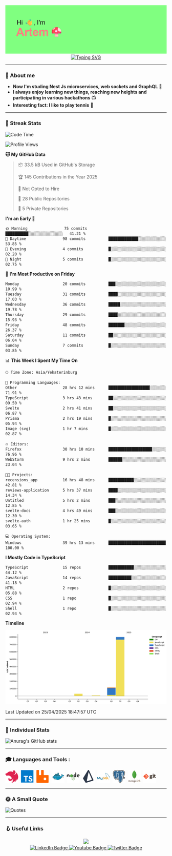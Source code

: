 <div id="header" align="center">
  <img src="https://github.com/CurlyBattery/CurlyBattery/blob/master/header.png?raw=true" alt="альтернативный текст">
  <a href="https://git.io/typing-svg"><img src="https://readme-typing-svg.demolab.com?font=Fira+Code&pause=1000&color=2BF777&width=435&lines=I've+been+doing+backend+programming+;on+Nest+JS+for+13+months+now" alt="Typing SVG" /></a>
</div>

---

### :otter: About me 
- __Now I'm studing Nest Js microservices, web sockets and GraphQL__ 🧩
- __I always enjoy learning new things, reaching new heights and participating in various hackathons__ 📺
- __Interesting fact: I like to play tennis__ 🏓

---

### :monorail: Streak Stats 

<!--START_SECTION:waka-->
![Code Time](http://img.shields.io/badge/Code%20Time-715%20hrs%2025%20mins-blue)

![Profile Views](http://img.shields.io/badge/Profile%20Views-0-blue)

**🐱 My GitHub Data** 

> 📦 33.5 kB Used in GitHub's Storage 
 > 
> 🏆 145 Contributions in the Year 2025
 > 
> 🚫 Not Opted to Hire
 > 
> 📜 28 Public Repositories 
 > 
> 🔑 5 Private Repositories 
 > 
**I'm an Early 🐤** 

```text
🌞 Morning                75 commits          ██████████░░░░░░░░░░░░░░░   41.21 % 
🌆 Daytime                98 commits          █████████████░░░░░░░░░░░░   53.85 % 
🌃 Evening                4 commits           █░░░░░░░░░░░░░░░░░░░░░░░░   02.20 % 
🌙 Night                  5 commits           █░░░░░░░░░░░░░░░░░░░░░░░░   02.75 % 
```
📅 **I'm Most Productive on Friday** 

```text
Monday                   20 commits          ███░░░░░░░░░░░░░░░░░░░░░░   10.99 % 
Tuesday                  31 commits          ████░░░░░░░░░░░░░░░░░░░░░   17.03 % 
Wednesday                36 commits          █████░░░░░░░░░░░░░░░░░░░░   19.78 % 
Thursday                 29 commits          ████░░░░░░░░░░░░░░░░░░░░░   15.93 % 
Friday                   48 commits          ███████░░░░░░░░░░░░░░░░░░   26.37 % 
Saturday                 11 commits          ██░░░░░░░░░░░░░░░░░░░░░░░   06.04 % 
Sunday                   7 commits           █░░░░░░░░░░░░░░░░░░░░░░░░   03.85 % 
```


📊 **This Week I Spent My Time On** 

```text
🕑︎ Time Zone: Asia/Yekaterinburg

💬 Programming Languages: 
Other                    28 hrs 12 mins      ██████████████████░░░░░░░   71.91 % 
TypeScript               3 hrs 43 mins       ██░░░░░░░░░░░░░░░░░░░░░░░   09.50 % 
Svelte                   2 hrs 41 mins       ██░░░░░░░░░░░░░░░░░░░░░░░   06.87 % 
Prisma                   2 hrs 19 mins       █░░░░░░░░░░░░░░░░░░░░░░░░   05.94 % 
Image (svg)              1 hr 7 mins         █░░░░░░░░░░░░░░░░░░░░░░░░   02.87 % 

🔥 Editors: 
Firefox                  30 hrs 10 mins      ███████████████████░░░░░░   76.96 % 
WebStorm                 9 hrs 2 mins        ██████░░░░░░░░░░░░░░░░░░░   23.04 % 

🐱‍💻 Projects: 
recensions_app           16 hrs 48 mins      ███████████░░░░░░░░░░░░░░   42.81 % 
reviews-application      5 hrs 37 mins       ████░░░░░░░░░░░░░░░░░░░░░   14.34 % 
Untitled                 5 hrs 2 mins        ███░░░░░░░░░░░░░░░░░░░░░░   12.85 % 
svelte-docs              4 hrs 49 mins       ███░░░░░░░░░░░░░░░░░░░░░░   12.30 % 
svelte-auth              1 hr 25 mins        █░░░░░░░░░░░░░░░░░░░░░░░░   03.65 % 

💻 Operating System: 
Windows                  39 hrs 13 mins      █████████████████████████   100.00 % 
```

**I Mostly Code in TypeScript** 

```text
TypeScript               15 repos            ███████████░░░░░░░░░░░░░░   44.12 % 
JavaScript               14 repos            ██████████░░░░░░░░░░░░░░░   41.18 % 
HTML                     2 repos             █░░░░░░░░░░░░░░░░░░░░░░░░   05.88 % 
CSS                      1 repo              █░░░░░░░░░░░░░░░░░░░░░░░░   02.94 % 
Shell                    1 repo              █░░░░░░░░░░░░░░░░░░░░░░░░   02.94 % 
```



**Timeline**

![Lines of Code chart](https://raw.githubusercontent.com/CurlyBattery/CurlyBattery/master/assets/bar_graph.png)


 Last Updated on 25/04/2025 18:47:57 UTC
<!--END_SECTION:waka-->

---

### :slot_machine: Individual Stats 
![Anurag's GitHub stats](https://github-readme-stats.vercel.app/api?username=CurlyBattery&hide=contribs,prs&theme=dracula)

---

### :mortar_board: Languages and Tools :
<div>
  <img src="https://github.com/devicons/devicon/blob/master/icons/nestjs/nestjs-original.svg" title="Nest" alt="Nest" width="40" height="40"/>&nbsp;
  <img src="https://github.com/devicons/devicon/blob/master/icons/typescript/typescript-plain.svg" title="TypeScript" alt="TypeScript" width="40" height="40"/>&nbsp;
  <img src="https://github.com/devicons/devicon/blob/master/icons/rabbitmq/rabbitmq-original.svg" title="Rabbit" alt="RabbitMQ" width="40" height="40"/>&nbsp;
  <img src="https://github.com/devicons/devicon/blob/master/icons/docker/docker-original.svg" title="Docker" alt="Docker" width="40" height="40"/>&nbsp;
  <img src="https://github.com/devicons/devicon/blob/master/icons/nodejs/nodejs-original-wordmark.svg" title="NodeJS" alt="NodeJS" width="40" height="40"/>&nbsp;
  <img src="https://github.com/devicons/devicon/blob/master/icons/prisma/prisma-original.svg" title="Prisma"  alt="Prisma" width="40" height="40"/>&nbsp;
  <img src="https://github.com/devicons/devicon/blob/master/icons/mysql/mysql-original-wordmark.svg" title="MySQL"  alt="MySQL" width="40" height="40"/>&nbsp;
  <img src="https://github.com/devicons/devicon/blob/master/icons/postgresql/postgresql-original.svg" title="PostgreSQL"  alt="PostgreSQL" width="40" height="40"/>&nbsp;
  <img src="https://github.com/devicons/devicon/blob/master/icons/mongodb/mongodb-original-wordmark.svg" title="MongoDB" alt="MongoDB" width="40" height="40"/>&nbsp;
  <img src="https://github.com/devicons/devicon/blob/master/icons/git/git-original-wordmark.svg" title="Git" **alt="Git" width="40" height="40"/>
</div>

---

### :sun_with_face: A Small Quote
![Quotes](https://quotes-github-readme.vercel.app/api?type=horizontal&theme=dark)

---

### :hook: Useful Links 
<div align="center">
  <img src="https://media2.giphy.com/media/v1.Y2lkPTc5MGI3NjExdG1qb3M0MHpyZmczeDJoZzR4Z2lvcXBydDhpejNpb3Zoc2NoM2lnaCZlcD12MV9pbnRlcm5hbF9naWZfYnlfaWQmY3Q9Zw/FXynzLoP14IHsnfGmO/giphy.gif" height="300">
  
  <div id="badges">
  <a href="your-linkedin-URL">
    <img src="https://img.shields.io/badge/LinkedIn-blue?style=for-the-badge&logo=linkedin&logoColor=white" alt="LinkedIn Badge"/>
  </a>
  <a href="your-youtube-URL">
    <img src="https://img.shields.io/badge/YouTube-red?style=for-the-badge&logo=youtube&logoColor=white" alt="Youtube Badge"/>
  </a>
  <a href="your-twitter-URL">
    <img src="https://img.shields.io/badge/Twitter-blue?style=for-the-badge&logo=twitter&logoColor=white" alt="Twitter Badge"/>
  </a>
